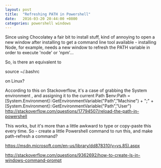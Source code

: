 ```yaml
---
layout: post
title:  "Refreshing PATH in Powershell"
date:   2016-03-20 20:44:00 +0800
categories: powershell windows
---
```



Since using Chocolatey a fair bit to install stuff, kind of annoying to open a new window after installing to get a command line tool available - installing Node, for example, needs a new window to refresh the PATH variable in order to execute 'node' or 'npm'...

So, is there an equivalent to 

source ~/.bashrc

on Linux?

According to this on Stackoverflow, it's a case of grabbing the System environment , and assigning it to the current Path
$env:Path = [System.Environment]::GetEnvironmentVariable("Path","Machine") + ";" + [System.Environment]::GetEnvironmentVariable("Path","User")
http://stackoverflow.com/questions/17794507/reload-the-path-in-powershell

This works, but it's more than a little awkward to type or copy-paste this every time. So - create a little Powershell command to run this, and make path-refresh a command?

https://msdn.microsoft.com/en-us/library/dd878310(v=vs.85).aspx

http://stackoverflow.com/questions/9362692/how-to-create-ls-in-windows-command-prompt
